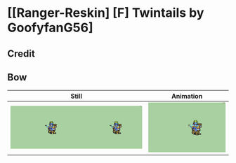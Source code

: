 # [\[Ranger-Reskin\] \[F\] Twintails by GoofyfanG56]

## Credit


	
## Bow

| Still | Animation |
| :---: | :-------: |
| ![Bow still](./Bow_000.png) | ![Bow animation](./Bow.gif) |
